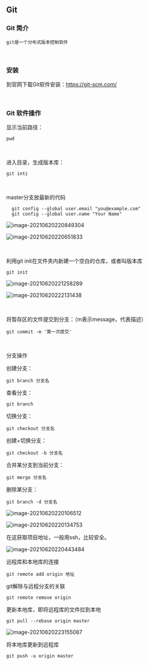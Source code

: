 
##  Git

### Git 简介

~~~shell
git是一个分布式版本控制软件
~~~

<br/>

### 安装

到官网下载Git软件安装：https://git-scm.com/

<br/>

### Git 软件操作

显示当前路径：

~~~shell
pwd
~~~

<br/>

进入目录，生成版本库：

~~~shell
git inti
~~~

<br/>

master分支放最新的代码



~~~shell
  git config --global user.email "you@example.com"
  git config --global user.name "Your Name"
~~~



![image-20210620220849304](https://i.loli.net/2021/06/20/lW9ioPUL457ZDEd.png)

![image-20210620220651833](https://i.loli.net/2021/06/20/eqxWL2s8nMSd1Ir.png)

<br/>

利用git init在文件夹内新建一个空白的仓库，或者叫版本库

~~~shell
git init
~~~



![image-20210620221258289](https://i.loli.net/2021/06/20/y3IBfqM2TzWXeH1.png)

![image-20210620222131438](https://i.loli.net/2021/06/20/4PJpANjBo2ruV7L.png)



<br/>

将暂存区的文件提交到分支：（m表示message，代表描述）

~~~shell
git commit -m '第一次提交'
~~~

<br/>

分支操作

创建分支：

~~~shell
git branch 分支名
~~~

查看分支：

~~~shell
git branch
~~~

切换分支：

~~~shell
git checkout 分支名
~~~

创建+切换分支：

~~~shell
git checkout -b 分支名
~~~

合并某分支到当前分支：

~~~shell
git merge 分支名
~~~

删除某分支：

~~~shell
git branch -d 分支名
~~~

![image-20210620220106512](https://i.loli.net/2021/06/20/v6bI3XaKpiOsRFc.png)

![image-20210620220134753](https://i.loli.net/2021/06/20/Wvf3bKuCmgezlxA.png)

在这获取项目地址，一般用ssh，比较安全。

![image-20210620220443484](https://i.loli.net/2021/06/20/WyaHGp5kh69OPKB.png)

远程库和本地库的连接

~~~shell
git remote add origin 地址
~~~

 git解除与远程分支的关联

```shell
git remote remove origin
```

更新本地库，即将远程库的文件拉到本地

~~~shell
git pull --rebase origin master
~~~



![image-20210620223155087](https://i.loli.net/2021/06/20/T5GwVxOQ1K9yre4.png)

将本地库更新到远程库

~~~shell
git push -u origin master
~~~
